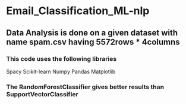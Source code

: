 # Email_Classification_ML-nlp

## Data Analysis is done on a given dataset with name spam.csv having 5572rows * 4columns


### This code uses the following libraries
Spacy
Scikit-learn
Numpy
Pandas
Matplotlib

### The RandomForestClassifier gives better results than SupportVectorClassifier

